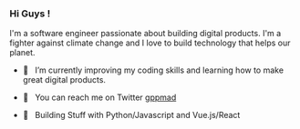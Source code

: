 ### Hi Guys ! 

I'm a software engineer passionate about building digital products. I'm a fighter against climate change and I love to build technology that helps our planet.

- 🌱  &nbsp; I’m currently improving my coding skills and learning how to make great digital products.

- 💬  &nbsp; You can reach me on Twitter [gppmad](https://twitter.com/gppmad) 

- 🧰 &nbsp; Building Stuff with Python/Javascript and Vue.js/React 


